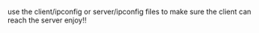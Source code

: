 use the client/ipconfig or server/ipconfig files to make sure the client can reach the server enjoy!!